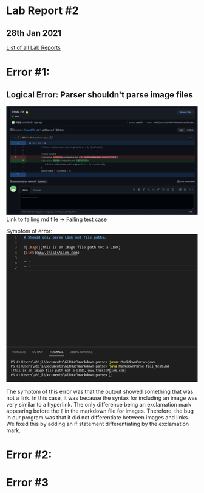# **Lab Report #2**
## 28th Jan 2021

[List of all Lab Reports](https://abijitj.github.io/cse15l-lab-reports/)

#  Error #1: 
## Logical Error: Parser shouldn't parse image files

![Image](Logical_Error.png)
Link to failing md file -> [Failing test case](https://github.com/abijitj/markdown-parse/blob/main/fail_test.md)

Symptom of error: 
![Image](logicalerror.png)

The symptom of this error was that the output showed something that was not a link. In this case, it was because the syntax for including an image was very similar to a hyperlink. The only difference being an exclamation mark appearing before the `[` in the markdown file for images. Therefore, the bug in our program was that it did not differentiate between images and links. We fixed this by adding an if statement differentiating by the exclamation mark.   

# Error #2: 





# Error #3